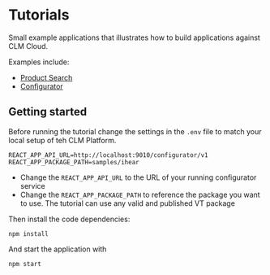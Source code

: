 # Tutorials

Small example applications that illustrates how to build applications against CLM Cloud.

Examples include:

- [Product Search](docs/PRODUCT_SEARCH.md)
- [Configurator](docs/CONFIGURATOR.md)

## Getting started

Before running the tutorial change the settings in the `.env` file to match your local setup of teh CLM Platform.

```
REACT_APP_API_URL=http://localhost:9010/configurator/v1
REACT_APP_PACKAGE_PATH=samples/ihear
```

- Change the `REACT_APP_API_URL` to the URL of your running configurator service
- Change the `REACT_APP_PACKAGE_PATH` to reference the package you want to use. The tutorial can use any valid and published VT package

Then install the code dependencies:

```
npm install
```

And start the application with

```
npm start
```
